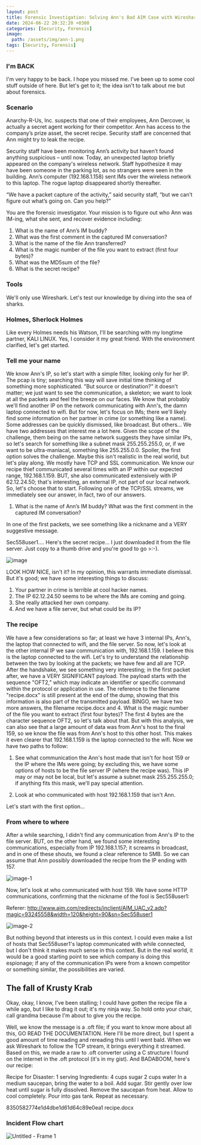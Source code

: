 ```yaml
---
layout: post
title: Forensic Investigation: Solving Ann's Bad AIM Case with Wireshark
date: 2024-06-22 20:32:20 +0300
categories: [Security, Forensis]
image:
  path: /assets/img/ann-1.png
tags: [Security, Forensis]
---
```


### I'm BACK

I'm very happy to be back. I hope you missed me. I've been up to some cool stuff outside of here. But let's get to it; the idea isn't to talk about me but about forensics.

### Scenario

Anarchy-R-Us, Inc. suspects that one of their employees, Ann Dercover, is actually a secret agent working for their competitor. Ann has access to the company’s prize asset, the secret recipe. Security staff are concerned that Ann might try to leak the recipe.

Security staff have been monitoring Ann’s activity but haven’t found anything suspicious – until now. Today, an unexpected laptop briefly appeared on the company's wireless network. Staff hypothesize it may have been someone in the parking lot, as no strangers were seen in the building. Ann’s computer (192.168.1.158) sent IMs over the wireless network to this laptop. The rogue laptop disappeared shortly thereafter.

“We have a packet capture of the activity,” said security staff, “but we can’t figure out what’s going on. Can you help?”

You are the forensic investigator. Your mission is to figure out who Ann was IM-ing, what she sent, and recover evidence including:

1. What is the name of Ann’s IM buddy?
2. What was the first comment in the captured IM conversation?
3. What is the name of the file Ann transferred?
4. What is the magic number of the file you want to extract (first four bytes)?
5. What was the MD5sum of the file?
6. What is the secret recipe?

### Tools

We'll only use Wireshark. Let's test our knowledge by diving into the sea of sharks.

### Holmes, Sherlock Holmes

Like every Holmes needs his Watson, I'll be searching with my longtime partner, KALI LINUX. Yes, I consider it my great friend. With the environment clarified, let's get started.

### Tell me your name

We know Ann's IP, so let's start with a simple filter, looking only for her IP. The pcap is tiny; searching this way will save initial time thinking of something more sophisticated. "But source or destination?" it doesn't matter; we just want to see the communication, a skeleton; we want to look at all the packets and feel the breeze on our faces. We know that probably we'll find another IP on the network communicating with Ann's, the damn laptop connected to wifi. But for now, let's focus on IMs; there we'll likely find some information on her partner in crime (or something like a name). Some addresses can be quickly dismissed, like broadcast. But others... We have two addresses that interest me a lot here. Given the scope of the challenge, them being on the same network suggests they have similar IPs, so let's search for something like a subnet mask 255.255.255.0, or, if we want to be ultra-maniacal, something like 255.255.0.0. Spoiler, the first option solves the challenge. Maybe this isn't realistic in the real world, but let's play along. We mostly have TCP and SSL communication. We know our recipe thief communicated several times with an IP within our expected range, 192.168.1.159. BUT, she also communicated extensively with IP 62.12.24.50; that's interesting, an external IP, not part of our local network. So, let's choose that to start. Following one of the TCP/SSL streams, we immediately see our answer, in fact, two of our answers.

1. What is the name of Ann’s IM buddy? What was the first comment in the captured IM conversation?

In one of the first packets, we see something like a nickname and a VERY suggestive message.

Sec558user1....  Here's the secret recipe... I just downloaded it from the file server. Just copy to a thumb drive and you're good to go >:-).

![image](https://github.com/GabrielPrzybysz/gabe-blog/assets/45472156/3a2d12f7-9781-4336-b51f-27a4d3ef94e2)


LOOK HOW NICE, isn't it? In my opinion, this warrants immediate dismissal. But it's good; we have some interesting things to discuss:

1. Your partner in crime is terrible at cool hacker names.
2. The IP 62.12.24.50 seems to be where the IMs are coming and going. 
3. She really attacked her own company.
4. And we have a file server, but what could be its IP?

### The recipe

We have a few considerations so far; at least we have 3 internal IPs, Ann's, the laptop that connected to wifi, and the file server. So now, let's look at the other internal IP we saw communication with, 192.168.1.159. I believe this is the laptop connected to the wifi. Let's try to understand the relationship between the two by looking at the packets; we have few and all are TCP. After the handshake, we see something very interesting; in the first packet after, we have a VERY SIGNIFICANT payload. The payload starts with the sequence "OFT2," which may indicate an identifier or specific command within the protocol or application in use. The reference to the filename "recipe.docx" is still present at the end of the dump, showing that this information is also part of the transmitted payload. BINGO, we have two more answers, the filename recipe.docx and 4. What is the magic number of the file you want to extract (first four bytes)? The first 4 bytes are the character sequence OFT2, so let's talk about that. But with this analysis, we can also see that a large amount of data was from Ann's host to the final 159, so we know the file was from Ann's host to this other host. This makes it even clearer that 192.168.1.159 is the laptop connected to the wifi. Now we have two paths to follow:

1. See what communication the Ann's host made that isn't for host 159 or the IP where the IMs were going; by excluding this, we have some options of hosts to be the file server IP (where the recipe was). This IP may or may not be local, but let's assume a subnet mask 255.255.255.0; if anything fits this mask, we'll pay special attention.

2. Look at who communicated with host 192.168.1.159 that isn't Ann.

Let's start with the first option...

### From where to where

After a while searching, I didn't find any communication from Ann's IP to the file server. BUT, on the other hand, we found some interesting communications, especially from IP 192.168.1.157; it screams in broadcast, and in one of these shouts, we found a clear reference to SMB. So we can assume that Ann possibly downloaded the recipe from the IP ending with 157.

![image-1](https://github.com/GabrielPrzybysz/gabe-blog/assets/45472156/b7c11f8e-6267-41b9-b603-c92386bacdbc)


Now, let's look at who communicated with host 159. We have some HTTP communications, confirming that the nickname of the fool is Sec558user1:

Referer: http://www.aim.com/redirects/inclient/AIM_UAC_v2.adp?magic=93245558&width=120&height=90&sn=Sec558user1

![image-2](https://github.com/GabrielPrzybysz/gabe-blog/assets/45472156/74d28e02-81e9-4c46-ada3-aac81b0c6359)

But nothing beyond that interests us in this context. I could even make a list of hosts that Sec558user1's laptop communicated with while connected, but I don't think it makes much sense in this context. But in the real world, it would be a good starting point to see which company is doing this espionage; if any of the communication IPs were from a known competitor or something similar, the possibilities are varied.

## The fall of Krusty Krab

Okay, okay, I know, I've been stalling; I could have gotten the recipe file a while ago, but I like to drag it out; it's my ninja way. So hold onto your chair, call grandma because I'm about to give you the recipe.

Well, we know the message is a .oft file; if you want to know more about all this, GO READ THE DOCUMENTATION. Here I'll be more direct, but I spent a good amount of time reading and rereading this until I went bald. When we ask Wireshark to follow the TCP stream, it brings everything it streamed. Based on this, we made a raw to .oft converter using a C structure I found on the internet in the .oft protocol (it's in my gist). And BADABOOM, here's our recipe:

Recipe for Disaster:
1 serving
Ingredients:
4 cups sugar
2 cups water
In a medium saucepan, bring the water to a boil. Add sugar. Stir gently over low heat until sugar is fully dissolved. Remove the saucepan from heat. Allow to cool completely. Pour into gas tank. Repeat as necessary.

8350582774e1d4dbe1d61d64c89e0ea1  recipe.docx

### Incident Flow chart

![Untitled - Frame 1](https://github.com/GabrielPrzybysz/gabe-blog/assets/45472156/bbc7256a-96ac-40c9-8a17-61b17a1bdd88)

